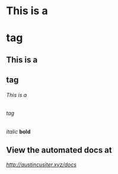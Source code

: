 # This is a <h1> tag

## This is a <h2> tag

###### This is a <h6> tag

_italic_
**bold**

## View the automated docs at

*http://austincusiter.xyz/docs*

